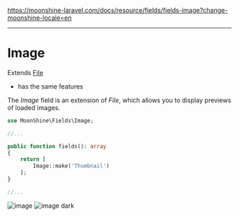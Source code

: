 https://moonshine-laravel.com/docs/resource/fields/fields-image?change-moonshine-locale=en

------
# Image

Extends [File](https://moonshine-laravel.com/docs/resource/fields/fields-file)
* has the same features  

The *Image* field is an extension of *File*, which allows you to display previews of loaded images.

```php
use MoonShine\Fields\Image;

//...

public function fields(): array
{
    return [
        Image::make('Thumbnail')
    ];
}

//...
```

![image](https://moonshine-laravel.com/screenshots/image.png)
![image dark](https://moonshine-laravel.com/screenshots/image_dark.png)


